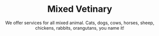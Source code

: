 ---
caption: #what displays in the portfolio grid:
  title: Animals we can fix
  subtitle: Cats & Dogs
  thumbnail: assets/img/portfolio/dog_field.jpeg
  
#what displays when the item is clicked:
title: Mixed Vetinary
subtitle: We offer services for all mixed animal. Cats, dogs, cows, horses, sheep, chickens, rabbits, orangutans, you name it!
image: assets/img/portfolio/dog_field.jpeg
alt: dog in a field

subcontent:
  - image:  assets/img/portfolio/lazy_cat.jpeg
    title: cant fix this tbh
    alt: lazy_cat
  - image:  assets/img/portfolio/dog_yawn.jpeg
    title: "Symptom: big ass mouth!"
    alt: dog_yawn
  - image:  assets/img/portfolio/blanket_cat.jpeg
    title: cute kittens
    alt: blanket_cat
  - image:  assets/img/portfolio/chicken.jpeg
    title: chickens or chicks
    alt: chicken

---